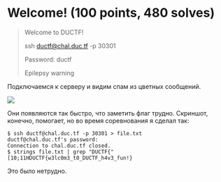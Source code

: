 # Welcome! (100 points, 480 solves)

> Welcome to DUCTF!
>
> ssh ductf@chal.duc.tf -p 30301
> 
> Password: ductf
> 
> Epilepsy warning

Подключаемся к серверу и видим спам из цветных сообщений.

![](https://i.imgur.com/qwSopl6.png)

Они появляются так быстро, что заметить флаг трудно. Скриншот, конечно, помогает, но во время соревнования
я сделал так:

```shell script
$ ssh ductf@chal.duc.tf -p 30301 > file.txt
ductf@chal.duc.tf's password: 
Connection to chal.duc.tf closed.
$ strings file.txt | grep "DUCTF{"
[10;11HDUCTF{w3lc0m3_t0_DUCTF_h4v3_fun!}
```

Это было нетрудно.

